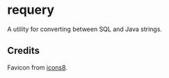 # requery

A utility for converting between SQL and Java strings.

## Credits

Favicon from [icons8](icons8.com).